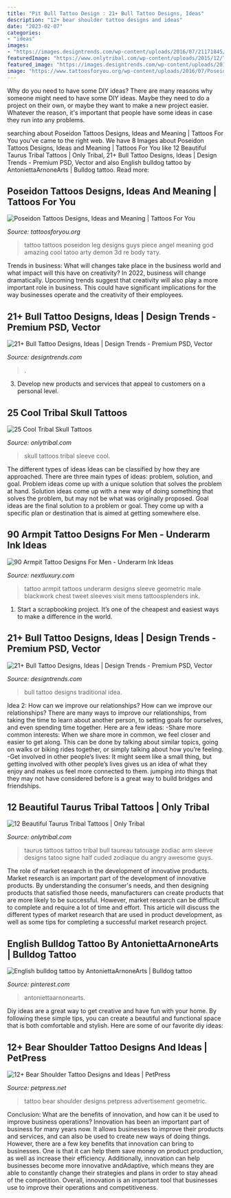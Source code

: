 ```yaml
---
title: "Pit Bull Tattoo Design : 21+ Bull Tattoo Designs, Ideas"
description: "12+ bear shoulder tattoo designs and ideas"
date: "2023-02-07"
categories:
- "ideas"
images:
- "https://images.designtrends.com/wp-content/uploads/2016/07/21171845/Traditional-Bull-Tattoo-Idea.jpg"
featuredImage: "https://www.onlytribal.com/wp-content/uploads/2015/12/Taurus-Tribal-Tattoos-for-Men.jpg"
featured_image: "https://images.designtrends.com/wp-content/uploads/2016/07/21171845/Traditional-Bull-Tattoo-Idea.jpg"
image: "https://www.tattoosforyou.org/wp-content/uploads/2016/07/Poseidon-Tattoos-for-Men.jpg"
---
```



Why do you need to have some DIY ideas?
There are many reasons why someone might need to have some DIY ideas. Maybe they need to do a project on their own, or maybe they want to make a new project easier. Whatever the reason, it's important that people have some ideas in case they run into any problems.

	

		
searching about Poseidon Tattoos Designs, Ideas and Meaning | Tattoos For You you've came to the right web. We have 8 Images about Poseidon Tattoos Designs, Ideas and Meaning | Tattoos For You like 12 Beautiful Taurus Tribal Tattoos | Only Tribal, 21+ Bull Tattoo Designs, Ideas | Design Trends - Premium PSD, Vector and also English bulldog tattoo by AntoniettaArnoneArts | Bulldog tattoo. Read more:
		
    
## Poseidon Tattoos Designs, Ideas And Meaning | Tattoos For You

<img loading=lazy src="https://www.tattoosforyou.org/wp-content/uploads/2016/07/Poseidon-Tattoos-for-Men.jpg" onerror="this.onerror=null;this.src='https://tse4.mm.bing.net/th?id=OIP.enJQBa4yqTZjBFl5jOZkCgHaLx&amp;pid=15.1';" alt="Poseidon Tattoos Designs, Ideas and Meaning | Tattoos For You">

_Source: tattoosforyou.org_

>tattoo tattoos poseidon leg designs guys piece angel meaning god amazing cool tatoo arty demon 3d re body тату. 

	

Trends in business: What will changes take place in the business world and what impact will this have on creativity?
In 2022, business will change dramatically. Upcoming trends suggest that creativity will also play a more important role in business. This could have significant implications for the way businesses operate and the creativity of their employees.

    
## 21+ Bull Tattoo Designs, Ideas | Design Trends - Premium PSD, Vector

<img loading=lazy src="https://images.designtrends.com/wp-content/uploads/2016/07/21170925/Bull-Tattoo-Design-on-Finger.jpg" onerror="this.onerror=null;this.src='https://tse2.mm.bing.net/th?id=OIP.wqlosGZFM-87-RSsbTt1mAHaHa&amp;pid=15.1';" alt="21+ Bull Tattoo Designs, Ideas | Design Trends - Premium PSD, Vector">

_Source: designtrends.com_

>. 

	

3. Develop new products and services that appeal to customers on a personal level.

    
## 25 Cool Tribal Skull Tattoos

<img loading=lazy src="http://www.onlytribal.com/wp-content/uploads/2015/12/Tribal-Skull-Sleeve-Tattoos.jpg" onerror="this.onerror=null;this.src='https://tse3.mm.bing.net/th?id=OIP.SFt7fAEO3Xo5Kibfd2-2eQHaJ4&amp;pid=15.1';" alt="25 Cool Tribal Skull Tattoos">

_Source: onlytribal.com_

>skull tattoos tribal sleeve cool. 

	

The different types of ideas
Ideas can be classified by how they are approached. There are three main types of ideas: problem, solution, and goal. Problem ideas come up with a unique solution that solves the problem at hand. Solution ideas come up with a new way of doing something that solves the problem, but may not be what was originally proposed. Goal ideas are the final solution to a problem or goal. They come up with a specific plan or destination that is aimed at getting somewhere else.

    
## 90 Armpit Tattoo Designs For Men - Underarm Ink Ideas

<img loading=lazy src="http://nextluxury.com/wp-content/uploads/monochrome-tattoo-male-armpit.jpg" onerror="this.onerror=null;this.src='https://tse2.mm.bing.net/th?id=OIP.wowI-7oWXSCTw6fPBcyNugHaII&amp;pid=15.1';" alt="90 Armpit Tattoo Designs For Men - Underarm Ink Ideas">

_Source: nextluxury.com_

>tattoo armpit tattoos underarm designs sleeve geometric male blackwork chest tweet sleeves visit mens tattoosplenders ink. 

	

1. Start a scrapbooking project. It’s one of the cheapest and easiest ways to make a difference in the world.

    
## 21+ Bull Tattoo Designs, Ideas | Design Trends - Premium PSD, Vector

<img loading=lazy src="https://images.designtrends.com/wp-content/uploads/2016/07/21171845/Traditional-Bull-Tattoo-Idea.jpg" onerror="this.onerror=null;this.src='https://tse4.mm.bing.net/th?id=OIP.v8-L4U9QPz5EocUVomq_sgHaHa&amp;pid=15.1';" alt="21+ Bull Tattoo Designs, Ideas | Design Trends - Premium PSD, Vector">

_Source: designtrends.com_

>bull tattoo designs traditional idea. 

	

Idea 2: How can we improve our relationships?
How can we improve our relationships? There are many ways to improve our relationships, from taking the time to learn about another person, to setting goals for ourselves, and even spending time together. Here are a few ideas: 
-Share more common interests: When we share more in common, we feel closer and easier to get along. This can be done by talking about similar topics, going on walks or biking rides together, or simply talking about how you’re feeling. 
-Get involved in other people’s lives: It might seem like a small thing, but getting involved with other people’s lives gives us an idea of what they enjoy and makes us feel more connected to them. jumping into things that they may not have considered before is a great way to build bridges and friendships.

    
## 12 Beautiful Taurus Tribal Tattoos | Only Tribal

<img loading=lazy src="https://www.onlytribal.com/wp-content/uploads/2015/12/Taurus-Tribal-Tattoos-for-Men.jpg" onerror="this.onerror=null;this.src='https://tse4.mm.bing.net/th?id=OIP.-LdtmlXoKn_Yl4U0V6GMNwHaKo&amp;pid=15.1';" alt="12 Beautiful Taurus Tribal Tattoos | Only Tribal">

_Source: onlytribal.com_

>taurus tattoos tattoo tribal bull taureau tatouage zodiac arm sleeve designs tatoo signe half cuded zodiaque du angry awesome guys. 

	

The role of market research in the development of innovative products.
Market research is an important part of the development of innovative products. By understanding the consumer's needs, and then designing products that satisfied those needs, manufacturers can create products that are more likely to be successful. However, market research can be difficult to complete and require a lot of time and effort. This article will discuss the different types of market research that are used in product development, as well as some tips for completing a successful market research project.

    
## English Bulldog Tattoo By AntoniettaArnoneArts | Bulldog Tattoo

<img loading=lazy src="https://i.pinimg.com/736x/97/60/d6/9760d64d0032cc81874a6690a00f9faf.jpg" onerror="this.onerror=null;this.src='https://tse1.mm.bing.net/th?id=OIP.Y5ZeAmZ6Z3ktYrUipK5nEwHaJQ&amp;pid=15.1';" alt="English bulldog tattoo by AntoniettaArnoneArts | Bulldog tattoo">

_Source: pinterest.com_

>antoniettaarnonearts. 

	

Diy ideas are a great way to get creative and have fun with your home. By following these simple tips, you can create a beautiful and functional space that is both comfortable and stylish. Here are some of our favorite diy ideas: 

    
## 12+ Bear Shoulder Tattoo Designs And Ideas | PetPress

<img loading=lazy src="https://cdn.petpress.net/wp-content/uploads/2020/05/11232939/bear-shoulder-tattoo-geometric.jpg" onerror="this.onerror=null;this.src='https://tse4.mm.bing.net/th?id=OIP.9YBOYqEDgIAUVOUtYLnwhwHaJQ&amp;pid=15.1';" alt="12+ Bear Shoulder Tattoo Designs and Ideas | PetPress">

_Source: petpress.net_

>tattoo bear shoulder designs petpress advertisement geometric. 

	

Conclusion: What are the benefits of innovation, and how can it be used to improve business operations?
Innovation has been an important part of business for many years now. It allows businesses to improve their products and services, and can also be used to create new ways of doing things. However, there are a few key benefits that innovation can bring to businesses. One is that it can help them save money on product production, as well as increase their efficiency. Additionally, innovation can help businesses become more innovative andAdaptive, which means they are able to constantly change their strategies and plans in order to stay ahead of the competition. Overall, innovation is an important tool that businesses use to improve their operations and competitiveness.


